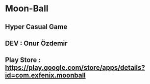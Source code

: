 # Moon-Ball

## Hyper Casual Game

## DEV : Onur Özdemir

## Play Store : https://play.google.com/store/apps/details?id=com.exfenix.moonball
